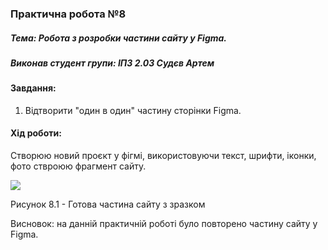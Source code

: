 ### Практична робота №8

##### Тема: Робота з розробки частини сайту у Figma.

##### Виконав студент групи: ІПЗ 2.03 Судєв Артем

#### Завдання:

1. Відтворити "один в один" частину сторінки Figma.

#### Хід роботи:
Створюю новий проєкт у фігмі, використовуючи текст, шрифти, іконки, фото ствроюю фрагмент сайту.

![](?raw=true)

Рисунок 8.1 - Готова частина сайту з зразком

Висновок: на данній практичній роботі було повторено частину сайту у Figma.
